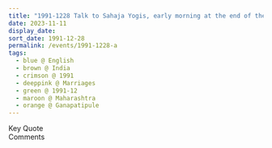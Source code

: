 ```yaml
---
title: "1991-1228 Talk to Sahaja Yogis, early morning at the end of the Marriages Ceremony Night, Gaṇapatīpuḷe, Maharashtra, India"
date: 2023-11-11
display_date: 
sort_date: 1991-12-28
permalink: /events/1991-1228-a
tags:
  - blue @ English
  - brown @ India
  - crimson @ 1991
  - deeppink @ Marriages
  - green @ 1991-12
  - maroon @ Maharashtra
  - orange @ Ganapatipule
---
```


<wave-list>
  <list-title color="green" width="75">Key Quote</list-title>
  <list-item color="BlanchedAlmond"  width="200"></list-item>
  <list-item color="Lavender"></list-item>
  <list-item color="BlanchedAlmond"></list-item>
</wave-list>

<br>

<wave-list>
  <list-title color="green" width="75">Comments</list-title>
  <list-item color="BlanchedAlmond"  width="200"></list-item>
  <list-item color="Lavender"></list-item>
  <list-item color="BlanchedAlmond"></list-item>
</wave-list>